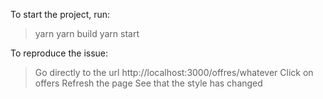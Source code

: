 To start the project, run:

> yarn
> yarn build
> yarn start

To reproduce the issue:

> Go directly to the url http://localhost:3000/offres/whatever
> Click on offers
> Refresh the page
> See that the style has changed
